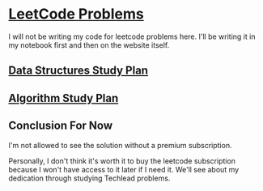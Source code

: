 # [LeetCode Problems](https://leetcode.com/)

I will not be writing my code for leetcode problems here.
I'll be writing it in my notebook first and then on the website itself.

## [Data Structures Study Plan](https://leetcode.com/study-plan/data-structure/?progress=vzfsoxj)

## [Algorithm Study Plan](#)

## Conclusion For Now

I'm not allowed to see the solution without a premium subscription.

Personally, I don't think it's worth it to buy the leetcode subscription because I won't have access to it later if I need it. We'll see about my dedication through studying Techlead problems.
